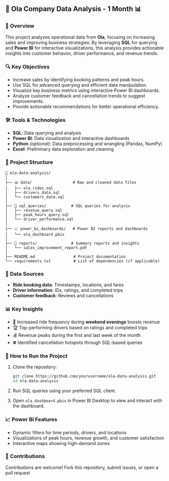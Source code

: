 ## 🚗 Ola Company Data Analysis - 1 Month 📊

### 📍 **Overview**
This project analyzes operational data from **Ola**, focusing on increasing sales and improving business strategies. By leveraging **SQL** for querying and **Power BI** for interactive visualizations, this analysis provides actionable insights into customer behavior, driver performance, and revenue trends.

### 🔍 **Key Objectives**
- Increase sales by identifying booking patterns and peak hours.
- Use SQL for advanced querying and efficient data manipulation.
- Visualize key business metrics using interactive Power BI dashboards.
- Analyze customer feedback and cancellation trends to suggest improvements.
- Provide actionable recommendations for better operational efficiency.

### 🛠️ **Tools & Technologies**
- **SQL**: Data querying and analysis  
- **Power BI**: Data visualization and interactive dashboards  
- **Python** *(optional)*: Data preprocessing and wrangling (Pandas, NumPy)  
- **Excel**: Preliminary data exploration and cleaning  

### 📂 **Project Structure**
```
📁 ola-data-analysis/
│
├── 📊 data/                  # Raw and cleaned data files
│   ├── ola_rides.sql
│   ├── drivers_data.sql
│   └── customers_data.sql
│
├── 📑 sql_queries/           # SQL queries for analysis
│   ├── revenue_query.sql
│   ├── peak_hours_query.sql
│   └── driver_performance.sql
│
├── 📈 power_bi_dashboards/   # Power BI reports and dashboards
│   └── ola_dashboard.pbix
│
├── 📜 reports/               # Summary reports and insights
│   └── sales_improvement_report.pdf
│
├── README.md                 # Project documentation
└── requirements.txt          # List of dependencies (if applicable)
```

### 🔢 **Data Sources**
- **Ride booking data**: Timestamps, locations, and fares  
- **Driver information**: IDs, ratings, and completed trips  
- **Customer feedback**: Reviews and cancellations  

### 📊 **Key Insights**
- 🚦 Increased ride frequency during **weekend evenings** boosts revenue  
- 🏆 Top-performing drivers based on ratings and completed trips  
- 💰 Revenue peaks during the first and last week of the month  
- ❌ Identified cancellation hotspots through SQL-based queries  

### 🚀 **How to Run the Project**
1. Clone the repository:  
   ```bash
   git clone https://github.com/yourusername/ola-data-analysis.git
   cd ola-data-analysis
   ```

2. Run SQL queries using your preferred SQL client.

3. Open `ola_dashboard.pbix` in Power BI Desktop to view and interact with the dashboard.

### 📈 **Power BI Features**
- Dynamic filters for time periods, drivers, and locations  
- Visualizations of peak hours, revenue growth, and customer satisfaction  
- Interactive maps showing high-demand zones  

### 📢 **Contributions**
Contributions are welcome! Fork this repository, submit issues, or open a pull request

